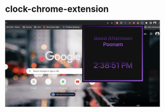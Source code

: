 # clock-chrome-extension


![screenshot](https://github.com/ShravanMeena/clock-chrome-extension/blob/main/screnshot_01.png?raw=true)

